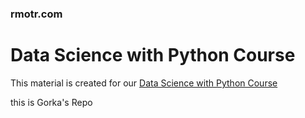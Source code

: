 ### rmotr.com
# Data Science with Python Course

This material is created for our [Data Science with Python Course](https://rmotr.com/data-science-python-course)

this is Gorka's Repo